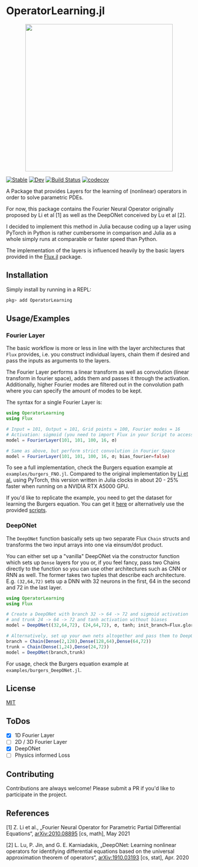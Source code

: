 
# OperatorLearning.jl

<p align="center">
<img width="400px" src="https://pzimbrod.github.io/OperatorLearning.jl/dev/assets/logo.png"/>
</p>

[![Stable](https://img.shields.io/badge/docs-stable-blue.svg)](https://pzimbrod.github.io/OperatorLearning.jl/stable)
[![Dev](https://img.shields.io/badge/docs-dev-blue.svg)](https://pzimbrod.github.io/OperatorLearning.jl/dev)
[![Build Status](https://github.com/pzimbrod/OperatorLearning.jl/actions/workflows/CI.yml/badge.svg?branch=master)](https://github.com/pzimbrod/OperatorLearning.jl/actions/workflows/CI.yml?query=branch%3Amaster++)
[![codecov](https://codecov.io/gh/pzimbrod/OperatorLearning.jl/branch/master/graph/badge.svg?token=NM16L5S4FX)](https://codecov.io/gh/pzimbrod/OperatorLearning.jl)

A Package that provides Layers for the learning of (nonlinear) operators in order to solve parametric PDEs.

For now, this package contains the Fourier Neural Operator originally proposed by Li et al [1] as well as the DeepONet conceived by Lu et al [2].

I decided to implement this method in Julia because coding up a layer using PyTorch in Python is rather cumbersome in comparison and Julia as a whole simply runs at comparable or faster speed than Python.

The implementation of the layers is influenced heavily by the basic layers provided in the [Flux.jl](https://github.com/FluxML/Flux.jl) package.

## Installation

Simply install by running in a REPL:

```julia
pkg> add OperatorLearning
```

## Usage/Examples

### Fourier Layer

The basic workflow is more or less in line with the layer architectures that `Flux` provides, i.e. you construct individual layers, chain them if desired and pass the inputs as arguments to the layers.

The Fourier Layer performs a linear transform as well as convolution (linear transform in fourier space), adds them and passes it through the activation.
Additionally, higher Fourier modes are filtered out in the convolution path where you can specify the amount of modes to be kept.

The syntax for a single Fourier Layer is:

```julia
using OperatorLearning
using Flux

# Input = 101, Output = 101, Grid points = 100, Fourier modes = 16
# Activation: sigmoid (you need to import Flux in your Script to access the activations)
model = FourierLayer(101, 101, 100, 16, σ)

# Same as above, but perform strict convolution in Fourier Space
model = FourierLayer(101, 101, 100, 16, σ; bias_fourier=false)
```

To see a full implementation, check the Burgers equation example at `examples/burgers_FNO.jl`.
Compared to the original implementation by [Li et al.](https://github.com/zongyi-li/fourier_neural_operator/blob/master/fourier_1d.py) using PyTorch, this version written in Julia clocks in about 20 - 25% faster when running on a NVIDIA RTX A5000 GPU.

If you'd like to replicate the example, you need to get the dataset for learning the Burgers equation. You can get it [here](https://drive.google.com/drive/folders/1UnbQh2WWc6knEHbLn-ZaXrKUZhp7pjt-) or alternatively use the provided [scripts](https://github.com/zongyi-li/fourier_neural_operator/tree/master/data_generation/burgers).

### DeepONet

The `DeepONet` function basically sets up two separate Flux `Chain` structs and transforms the two input arrays into one via einsum/dot product.

You can either set up a "vanilla" DeepONet via the constructor function which sets up `Dense` layers for you or, if you feel fancy, pass two Chains directly to the function so you can use other architectures such as CNN or RNN as well.
The former takes two tuples that describe each architecture. E.g. `(32,64,72)` sets up a DNN with 32 neurons in the first, 64 in the second and 72 in the last layer.

```julia
using OperatorLearning
using Flux

# Create a DeepONet with branch 32 -> 64 -> 72 and sigmoid activation
# and trunk 24 -> 64 -> 72 and tanh activation without biases
model = DeepONet((32,64,72), (24,64,72), σ, tanh; init_branch=Flux.glorot_normal, bias_trunk=false)

# Alternatively, set up your own nets altogether and pass them to DeepONet
branch = Chain(Dense(2,128),Dense(128,64),Dense(64,72))
trunk = Chain(Dense(1,24),Dense(24,72))
model = DeepONet(branch,trunk)
```

For usage, check the Burgers equation example at `examples/burgers_DeepONet.jl`.

## License

[MIT](https://choosealicense.com/licenses/mit/)

## ToDos

- [x] 1D Fourier Layer
- [ ] 2D / 3D Fourier Layer
- [x] DeepONet
- [ ] Physics informed Loss

## Contributing

Contributions are always welcome! Please submit a PR if you'd like to participate in the project.

## References

[1] Z. Li et al., „Fourier Neural Operator for Parametric Partial Differential Equations“, [arXiv:2010.08895](https://arxiv.org/abs/2010.08895) [cs, math], May 2021

[2] L. Lu, P. Jin, and G. E. Karniadakis, „DeepONet: Learning nonlinear operators for identifying differential equations based on the universal approximation theorem of operators“, [arXiv:1910.03193](http://arxiv.org/abs/1910.03193) [cs, stat], Apr. 2020
